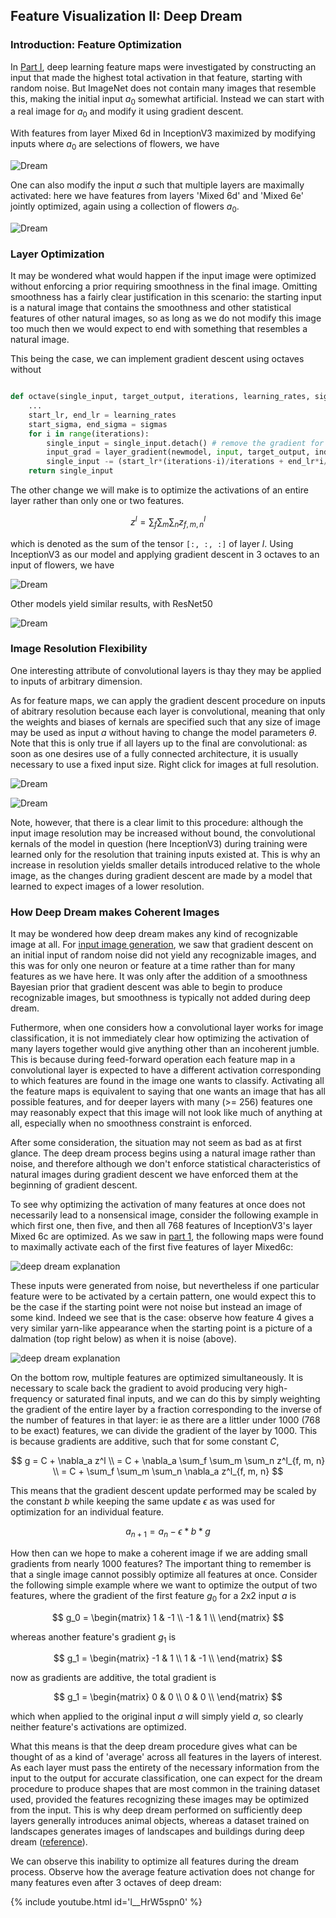 ## Feature Visualization II: Deep Dream

### Introduction: Feature Optimization

In [Part I](https://blbadger.github.io/feature-visualization.html), deep learning feature maps were investigated by constructing an input that made the highest total activation in that feature, starting with random noise.  But ImageNet does not contain many images that resemble this, making the initial input $a_0$ somewhat artificial.  Instead we can start with a real image for $a_0$ and modify it using gradient descent.

With features from layer Mixed 6d in InceptionV3 maximized by modifying inputs where $a_0$ are selections of flowers, we have

![Dream]({{https://blbadger.github.io}}/neural_networks/InceptionV3_mixed6d_dream.png)

One can also modify the input $a$ such that multiple layers are maximally activated: here we have features from layers 'Mixed 6d' and 'Mixed 6e' jointly optimized, again using a collection of flowers $a_0$.

![Dream]({{https://blbadger.github.io}}/neural_networks/InceptionV3_mixed6d_Mixed6e_dream.png)

### Layer Optimization

It may be wondered what would happen if the input image were optimized without enforcing a prior requiring smoothness in the final image.  Omitting smoothness has a fairly clear justification in this scenario: the starting input is a natural image that contains the smoothness and other statistical features of other natural images, so as long as we do not modify this image too much then we would expect to end with something that resembles a natural image.

This being the case, we can implement gradient descent using octaves without 

```python

def octave(single_input, target_output, iterations, learning_rates, sigmas, index):
	...
	start_lr, end_lr = learning_rates
	start_sigma, end_sigma = sigmas
	for i in range(iterations):
		single_input = single_input.detach() # remove the gradient for the input (if present)
		input_grad = layer_gradient(newmodel, input, target_output, index) # compute input gradient
		single_input -= (start_lr*(iterations-i)/iterations + end_lr*i/iterations)* input_grad # gradient descent step
	return single_input
```

The other change we will make is to optimize the activations of an entire layer rather than only one or two features.  

$$
z^l = \sum_f \sum_m \sum_n z^l_{f, m, n}
$$

which is denoted as the sum of the tensor `[:, :, :]` of layer $l$. Using InceptionV3 as our model and applying gradient descent in 3 octaves to an input of flowers, we have

![Dream]({{https://blbadger.github.io}}/neural_networks/dream_mixed6b.png)

Other models yield similar results, with ResNet50

![Dream]({{https://blbadger.github.io}}/neural_networks/Resnet50_layer3_dream.png)

### Image Resolution Flexibility

One interesting attribute of convolutional layers is thay they may be applied to inputs of arbitrary dimension.

As for feature maps, we can apply the gradient descent procedure on inputs of abitrary resolution because each layer is convolutional, meaning that only the weights and biases of kernals are specified such that any size of image may be used as input $a$ without having to change the model parameters $\theta$.  Note that this is only true if all layers up to the final are convolutional: as soon as one desires use of a fully connected architecture, it is usually necessary to use a fixed input size. Right click for images at full resolution.

![Dream]({{https://blbadger.github.io}}/neural_networks/Inception3_dream_mixed6b_layer.png)

![Dream]({{https://blbadger.github.io}}/neural_networks/Inception3_dream_mixed6b_layer_hres2.png)

Note, however, that there is a clear limit to this procedure: although the input image resolution may be increased without bound, the convolutional kernals of the model in question (here InceptionV3) during training were learned only for the resolution that training inputs existed at.  This is why an increase in resolution yields smaller details introduced relative to the whole image, as the changes during gradient descent are made by a model that learned to expect images of a lower resolution.

### How Deep Dream makes Coherent Images

It may be wondered how deep dream makes any kind of recognizable image at all.  For [input image generation](https://blbadger.github.io/input-generation.html), we saw that gradient descent on an initial input of random noise did not yield any recognizable images, and this was for only one neuron or feature at a time rather than for many features as we have here.  It was only after the addition of a smoothness Bayesian prior that gradient descent was able to begin to produce recognizable images, but smoothness is typically not added during deep dream.

Futhermore, when one considers how a convolutional layer works for image classification, it is not immediately clear how optimizing the activation of many layers together would give anything other than an incoherent jumble.  This is because during feed-forward operation each feature map in a convolutional layer is expected to have a different activation corresponding to which features are found in the image one wants to classify.  Activating all the feature maps is equivalent to saying that one wants an image that has all possible features, and for deeper layers with many (>= 256) features one may reasonably expect that this image will not look like much of anything at all, especially when no smoothness constraint is enforced.

After some consideration, the situation may not seem as bad as at first glance.  The deep dream process begins using a natural image rather than noise, and therefore although we don't enforce statistical characteristics of natural images during gradient descent we have enforced them at the beginning of gradient descent.  

To see why optimizing the activation of many features at once does not necessarily lead to a nonsensical image, consider the following example in which first one, then five, and then all 768 features of InceptionV3's layer Mixed 6c are optimized.  As we saw in [part 1](https://blbadger.github.io/feature-visualization.html), the following maps were found to maximally activate each of the first five features of layer Mixed6c:

![deep dream explanation]({{https://blbadger.github.io}}/neural_networks/deep_dream_explanation2.png)

These inputs were generated from noise, but nevertheless if one particular feature were to be activated by a certain pattern, one would expect this to be the case if the starting point were not noise but instead an image of some kind.  Indeed we see that is the case: observe how feature 4 gives a very similar yarn-like appearance when the starting point is a picture of a dalmation (top right below) as when it is noise (above).

![deep dream explanation]({{https://blbadger.github.io}}/neural_networks/deep_dream_explanation.png)

On the bottom row, multiple features are optimized simultaneously.  It is necessary to scale back the gradient to avoid producing very high-frequency or saturated final inputs, and we can do this by simply weighting the gradient of the entire layer by a fraction corresponding to the inverse of the number of features in that layer: ie as there are a littler under 1000 (768 to be exact) features, we can divide the gradient of the layer by 1000. This is because gradients are additive, such that for some constant $C$,

$$
g = C +  \nabla_a z^l \\
= C + \nabla_a \sum_f \sum_m \sum_n z^l_{f, m, n} \\
= C + \sum_f \sum_m \sum_n \nabla_a z^l_{f, m, n} 
$$

This means that the gradient descent update performed may be scaled by the constant $b$ while keeping the same update $\epsilon$ as was used for optimization for an individual feature.

$$
a_{n+1} = a_n - \epsilon * b * g
$$

How then can we hope to make a coherent image if we are adding small gradients from nearly 1000 features?  The important thing to remember is that a single image cannot possibly optimize all features at once.  Consider the following simple example where we want to optimize the output of two features, where the gradient of the first feature $g_0$ for a 2x2 input $a$ is

$$
g_0 = 
\begin{matrix}
1 & -1  \\
-1 & 1  \\
\end{matrix}
$$

whereas another feature's gradient $g_1$ is

$$
g_1 = 
\begin{matrix}
-1 & 1  \\
1 & -1  \\
\end{matrix}
$$

now as gradients are additive, the total gradient is

$$
g_1 = 
\begin{matrix}
0 & 0  \\
0 & 0  \\
\end{matrix}
$$

which when applied to the original input $a$ will simply yield $a$, so clearly neither feature's activations are optimized.

What this means is that the deep dream procedure gives what can be thought of as a kind of 'average' across all features in the layers of interest.  As each layer must pass the entirety of the necessary information from the input to the output for accurate classification, one can expect for the dream procedure to produce shapes that are most common in the training dataset used, provided the features recognizing these images may be optimized from the input.  This is why deep dream performed on sufficiently deep layers generally introduces animal objects, whereas a dataset trained on landscapes generates images of landscapes and buildings during deep dream ([reference](https://ai.googleblog.com/2015/06/inceptionism-going-deeper-into-neural.html)).

We can observe this inability to optimize all features during the dream process. Observe how the average feature activation does not change for many features even after 3 octaves of deep dream:

{% include youtube.html id='l__HrW5spn0' %}




















